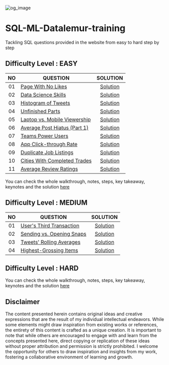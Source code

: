 ![og_image](https://github.com/marswanttobeanalyst/SQL-Datalemur-training/assets/141108687/0b320c48-f08c-4e04-9421-0cf4feccbc76)
# SQL-ML-Datalemur-training
Tackling SQL questions provided in the website from easy to hard step by step

## Difficulty Level : EASY

| NO | QUESTION | SOLUTION |
|:------:|------------|:---------:|
| 01 | [Page With No Likes](https://datalemur.com/questions/sql-page-with-no-likes) | [Solution](EASY/Page-With-No-Likes.sql)
| 02 | [Data Science Skills](https://datalemur.com/questions/matching-skills) | [Solution](EASY/Data-Science-Skills.sql)
| 03 | [Histogram of Tweets](https://datalemur.com/questions/sql-histogram-tweets) | [Solution](EASY/Histogram-of-Tweets.sql)
| 04 | [Unfinished Parts](https://datalemur.com/questions/tesla-unfinished-parts) | [Solution](EASY/Unfinished-Parts.sql)
| 05 | [Laptop vs. Mobile Viewership](https://datalemur.com/questions/laptop-mobile-viewership) | [Solution](EASY/Laptop-vs-Mobile-Viewership.sql)
| 06 | [Average Post Hiatus (Part 1)](https://datalemur.com/questions/sql-average-post-hiatus-1) | [Solution](EASY/Average-Post-Hiatus-1.sql)
| 07 | [Teams Power Users](https://datalemur.com/questions/teams-power-users) | [Solution](EASY/teams-power-users.sql)
| 08 | [App Click-through Rate](https://datalemur.com/questions/click-through-rate) | [Solution](EASY/App-Click-through-Rate.sql)
| 09 | [Duplicate Job Listings](https://datalemur.com/questions/duplicate-job-listings) | [Solution](EASY/Duplicate-job-listings.sql)
| 10 | [Cities With Completed Trades](https://datalemur.com/questions/completed-trades) | [Solution](EASY/Cities-With-Completed-Trades.sql)
| 11 | [Average Review Ratings](https://datalemur.com/questions/sql-avg-review-ratings) | [Solution](EASY/Average-Review-Ratings.sql)

You can check the whole walkthrough, notes, steps, key takeaway, keynotes and the solution [here](EASY/readme.md)


## Difficulty Level : MEDIUM

 NO | QUESTION | SOLUTION |
|:------:|------------|:---------:|
| 01 | [User's Third Transaction](https://datalemur.com/questions/sql-third-transaction) | [Solution](MEDIUM/user-third-transaction.sql)
| 02 | [Sending vs. Opening Snaps](https://datalemur.com/questions/time-spent-snaps) | [Solution](MEDIUM/Sending-vs-Opening-Snaps.sql)
| 03 | [Tweets' Rolling Averages ](https://datalemur.com/questions/rolling-average-tweets) | [Solution](MEDIUM/Tweets-Rolling-Averages.sql)
| 04 | [Highest-Grossing Items ](https://datalemur.com/questions/sql-highest-grossing) | [Solution](MEDIUM/Highest-Grossing-Items.sql)

## Difficulty Level : HARD

You can check the whole walkthrough, notes, steps, key takeaway, keynotes and the solution [here](MEDIUM/readme.md)


## Disclaimer

The content presented herein contains original ideas and creative expressions that are the result of my individual intellectual endeavors. While some elements might draw inspiration from existing works or references, the entirety of this content is crafted as a unique creation. It is important to note that while others are encouraged to engage with and learn from the concepts presented here, direct copying or replication of these ideas without proper attribution and permission is strictly prohibited. I welcome the opportunity for others to draw inspiration and insights from my work, fostering a collaborative environment of learning and growth.

